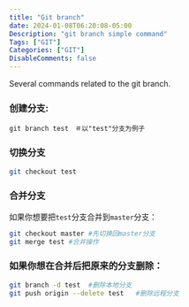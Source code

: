 ```yaml
---
title: "Git branch"
date: 2024-01-08T06:20:08-05:00
Description: "git branch simple command"
Tags: ["GIT"]
Categories: ["GIT"]
DisableComments: false
---
```


Several commands related to the git branch.

### 创建分支:

```shell
git branch test　＃以"test"分支为例子 
```

### 切换分支

```bash
git checkout test
```

### 合并分支

如果你想要把`test`分支合并到`master`分支：

```bash
git checkout master #先切换回master分支
git merge test #合并操作
```

### 如果你想在合并后把原来的分支删除：

```bash
git branch -d test	#删除本地分支
git push origin --delete test	#删除远程分支
```
